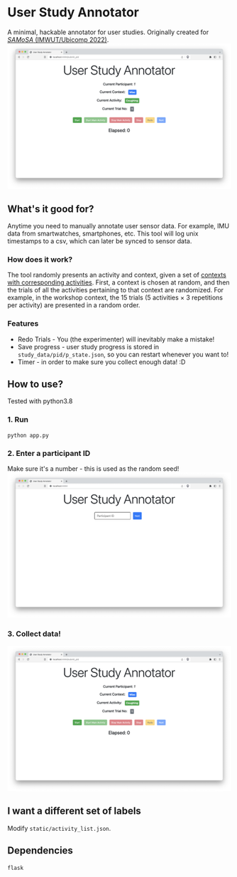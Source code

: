 # User Study Annotator
A minimal, hackable annotator for user studies. Originally created for [_SAMoSA_ (IMWUT/Ubicomp 2022)](https://vimal-mollyn.com/research/samosa-sensing-activities-with-motion-and-sub-sampled-audio/).
![Main page of the tool](media/Page2.png)

## What's it good for?
Anytime you need to manually annotate user sensor data. For example, IMU data from smartwatches, smartphones, etc. This tool will log unix timestamps to a csv, which can later be synced to sensor data.

### How does it work?
The tool randomly presents an activity and context, given a set of [contexts with corresponding activities](static/activity_list.json). First, a context is chosen at random, and then the trials of all the activities pertaining to that context are randomized. For example, in the workshop context, the 15 trials (5 activities × 3 repetitions per activity) are presented in a random order. 

### Features
- Redo Trials - You (the experimenter) will inevitably make a mistake! 
- Save progress - user study progress is stored in `study_data/pid/p_state.json`, so you can restart whenever you want to!
- Timer - in order to make sure you collect enough data! :D

## How to use?
Tested with python3.8  

### 1. Run
```
python app.py 
```

### 2. Enter a participant ID
Make sure it's a number - this is used as the random seed! 
![Starting page of the tool](media/Page1.png)

### 3. Collect data!
![Main page of the tool](media/Page2.png)

## I want a different set of labels
Modify `static/activity_list.json`.

## Dependencies
```
flask
```
